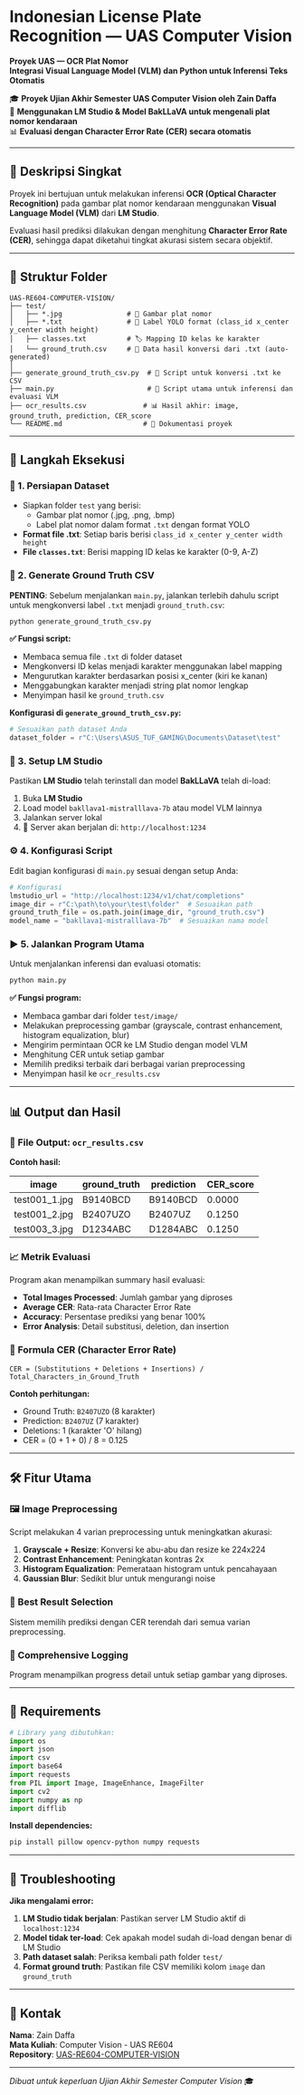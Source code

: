 # Indonesian License Plate Recognition — UAS Computer Vision

**Proyek UAS — OCR Plat Nomor**  
**Integrasi Visual Language Model (VLM) dan Python untuk Inferensi Teks Otomatis**

🎓 **Proyek Ujian Akhir Semester UAS Computer Vision oleh Zain Daffa**  
🤖 **Menggunakan LM Studio & Model BakLLaVA untuk mengenali plat nomor kendaraan**  
📊 **Evaluasi dengan Character Error Rate (CER) secara otomatis**

---

## 🧠 Deskripsi Singkat

Proyek ini bertujuan untuk melakukan inferensi **OCR (Optical Character Recognition)** pada gambar plat nomor kendaraan menggunakan **Visual Language Model (VLM)** dari **LM Studio**.

Evaluasi hasil prediksi dilakukan dengan menghitung **Character Error Rate (CER)**, sehingga dapat diketahui tingkat akurasi sistem secara objektif.

---

## 📁 Struktur Folder

```
UAS-RE604-COMPUTER-VISION/
├── test/
│   ├── *.jpg                # 📸 Gambar plat nomor
│   ├── *.txt                # 📝 Label YOLO format (class_id x_center y_center width height)
│   ├── classes.txt          # 🏷️ Mapping ID kelas ke karakter
│   └── ground_truth.csv     # 📄 Data hasil konversi dari .txt (auto-generated)
│
├── generate_ground_truth_csv.py  # 🔄 Script untuk konversi .txt ke CSV
├── main.py                       # 🚀 Script utama untuk inferensi dan evaluasi VLM
├── ocr_results.csv              # 📊 Hasil akhir: image, ground_truth, prediction, CER_score
└── README.md                    # 📖 Dokumentasi proyek
```

---

## 🚀 Langkah Eksekusi

### 🧾 1. Persiapan Dataset
* Siapkan folder `test` yang berisi:
  * Gambar plat nomor (.jpg, .png, .bmp)
  * Label plat nomor dalam format `.txt` dengan format YOLO
* **Format file .txt**: Setiap baris berisi `class_id x_center y_center width height`
* **File `classes.txt`**: Berisi mapping ID kelas ke karakter (0-9, A-Z)

### 🔄 2. Generate Ground Truth CSV
**PENTING**: Sebelum menjalankan `main.py`, jalankan terlebih dahulu script untuk mengkonversi label `.txt` menjadi `ground_truth.csv`:

```bash
python generate_ground_truth_csv.py
```

**✅ Fungsi script:**
* Membaca semua file `.txt` di folder dataset
* Mengkonversi ID kelas menjadi karakter menggunakan label mapping
* Mengurutkan karakter berdasarkan posisi x_center (kiri ke kanan)
* Menggabungkan karakter menjadi string plat nomor lengkap
* Menyimpan hasil ke `ground_truth.csv`

**Konfigurasi di `generate_ground_truth_csv.py`:**
```python
# Sesuaikan path dataset Anda
dataset_folder = r"C:\Users\ASUS_TUF_GAMING\Documents\Dataset\test"
```

### 🤖 3. Setup LM Studio
Pastikan **LM Studio** telah terinstall dan model **BakLLaVA** telah di-load:

1. Buka **LM Studio**
2. Load model `bakllava1-mistralllava-7b` atau model VLM lainnya
3. Jalankan server lokal
4. 📡 Server akan berjalan di: `http://localhost:1234`

### ⚙️ 4. Konfigurasi Script
Edit bagian konfigurasi di `main.py` sesuai dengan setup Anda:

```python
# Konfigurasi
lmstudio_url = "http://localhost:1234/v1/chat/completions"
image_dir = r"C:\path\to\your\test\folder"  # Sesuaikan path
ground_truth_file = os.path.join(image_dir, "ground_truth.csv")
model_name = "bakllava1-mistralllava-7b"  # Sesuaikan nama model
```

### ▶️ 5. Jalankan Program Utama
Untuk menjalankan inferensi dan evaluasi otomatis:

```bash
python main.py
```

**✅ Fungsi program:**
* Membaca gambar dari folder `test/image/`
* Melakukan preprocessing gambar (grayscale, contrast enhancement, histogram equalization, blur)
* Mengirim permintaan OCR ke LM Studio dengan model VLM
* Menghitung CER untuk setiap gambar
* Memilih prediksi terbaik dari berbagai varian preprocessing
* Menyimpan hasil ke `ocr_results.csv`

---

## 📊 Output dan Hasil

### 📄 File Output: `ocr_results.csv`
**Contoh hasil:**

| image | ground_truth | prediction | CER_score |
|-------|-------------|------------|-----------|
| test001_1.jpg | B9140BCD | B9140BCD | 0.0000 |
| test001_2.jpg | B2407UZO | B2407UZ | 0.1250 |
| test003_3.jpg | D1234ABC | D1284ABC | 0.1250 |

### 📈 Metrik Evaluasi
Program akan menampilkan summary hasil evaluasi:
* **Total Images Processed**: Jumlah gambar yang diproses
* **Average CER**: Rata-rata Character Error Rate
* **Accuracy**: Persentase prediksi yang benar 100%
* **Error Analysis**: Detail substitusi, deletion, dan insertion

### 🧮 Formula CER (Character Error Rate)
```
CER = (Substitutions + Deletions + Insertions) / Total_Characters_in_Ground_Truth
```

**Contoh perhitungan:**
* Ground Truth: `B2407UZO` (8 karakter)
* Prediction: `B2407UZ` (7 karakter)
* Deletions: 1 (karakter 'O' hilang)
* CER = (0 + 1 + 0) / 8 = 0.125

---

## 🛠️ Fitur Utama

### 🖼️ Image Preprocessing
Script melakukan 4 varian preprocessing untuk meningkatkan akurasi:
1. **Grayscale + Resize**: Konversi ke abu-abu dan resize ke 224x224
2. **Contrast Enhancement**: Peningkatan kontras 2x
3. **Histogram Equalization**: Pemerataan histogram untuk pencahayaan
4. **Gaussian Blur**: Sedikit blur untuk mengurangi noise

### 🎯 Best Result Selection
Sistem memilih prediksi dengan CER terendah dari semua varian preprocessing.

### 📝 Comprehensive Logging
Program menampilkan progress detail untuk setiap gambar yang diproses.

---

## 🔧 Requirements

```python
# Library yang dibutuhkan:
import os
import json
import csv
import base64
import requests
from PIL import Image, ImageEnhance, ImageFilter
import cv2
import numpy as np
import difflib
```

**Install dependencies:**
```bash
pip install pillow opencv-python numpy requests
```

---

## 🚨 Troubleshooting

**Jika mengalami error:**
1. **LM Studio tidak berjalan**: Pastikan server LM Studio aktif di `localhost:1234`
2. **Model tidak ter-load**: Cek apakah model sudah di-load dengan benar di LM Studio
3. **Path dataset salah**: Periksa kembali path folder `test/`
4. **Format ground truth**: Pastikan file CSV memiliki kolom `image` dan `ground_truth`

---

## 📧 Kontak
**Nama**: Zain Daffa  
**Mata Kuliah**: Computer Vision - UAS RE604  
**Repository**: [UAS-RE604-COMPUTER-VISION](https://github.com/Zain-Daffa/UAS-RE604-COMPUTER-VISION)

---
*Dibuat untuk keperluan Ujian Akhir Semester Computer Vision* 🎓
